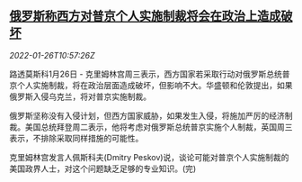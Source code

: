 <!--1643194863000-->
[俄罗斯称西方对普京个人实施制裁将会在政治上造成破坏](https://cn.reuters.com/article/russia-warning-possible-sanctions-0126-w-idCNKBS2K00YF)
------

<div><i>2022-01-26T10:57:26Z</i></div><p>路透莫斯科1月26日 - 克里姆林宫周三表示，西方国家若采取行动对俄罗斯总统普京个人实施制裁，将在政治层面造成破坏，但影响不大。华盛顿和伦敦提出，如果俄罗斯入侵乌克兰，将对普京实施制裁。</p><p>俄罗斯坚称没有入侵计划，但西方国家威胁，如果发生入侵，将施加严厉的经济制裁。美国总统拜登周二表示，他将考虑对俄罗斯总统普京实施个人制裁，英国周三表示，不排除采取同样措施的可能性。</p><p>克里姆林宫发言人佩斯科夫(Dmitry Peskov)说，谈论可能对普京个人实施制裁的美国政界人士，对这个问题缺乏足够的专业知识。(完)</p>

